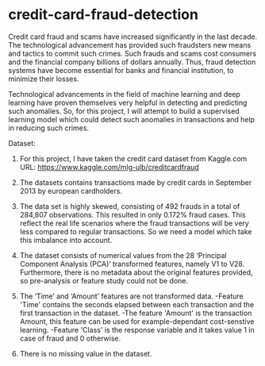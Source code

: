 # credit-card-fraud-detection

Credit card fraud and scams have increased significantly in the last decade. The technological advancement has provided such fraudsters new means and tactics to commit such crimes. Such frauds and scams cost consumers and the financial company billions of dollars annually. Thus, fraud detection systems have become essential for banks and financial institution, to minimize their losses.

Technological advancements in the field of machine learning and deep learning have proven themselves very helpful in detecting and predicting such anomalies. So, for this project, I will attempt to build a supervised learning model which could detect such anomalies in transactions and help in reducing such crimes.

Dataset:

1. For this project, I have taken the credit card dataset from Kaggle.com
URL: https://www.kaggle.com/mlg-ulb/creditcardfraud

2. The datasets contains transactions made by credit cards in September 2013 by european cardholders.

3. The data set is highly skewed, consisting of 492 frauds in a total of 284,807 observations. This resulted in only 0.172% fraud cases. This reflect the real life scenarios where the fraud transactions will be very less compared to regular transactions. So we need a model which take this imbalance into account.

4. The dataset consists of numerical values from the 28 ‘Principal Component Analysis (PCA)’ transformed features, namely V1 to V28. Furthermore, there is no metadata about the original features provided, so pre-analysis or feature study could not be done.

5. The ‘Time’ and ‘Amount’ features are not transformed data.
    -Feature 'Time' contains the seconds elapsed between each transaction and the first transaction in the dataset. 
    -The feature 'Amount' is the transaction Amount, this feature can be used for example-dependant cost-senstive learning. 
    -Feature 'Class' is the response variable and it takes value 1 in case of fraud and 0 otherwise.

6. There is no missing value in the dataset.

 
